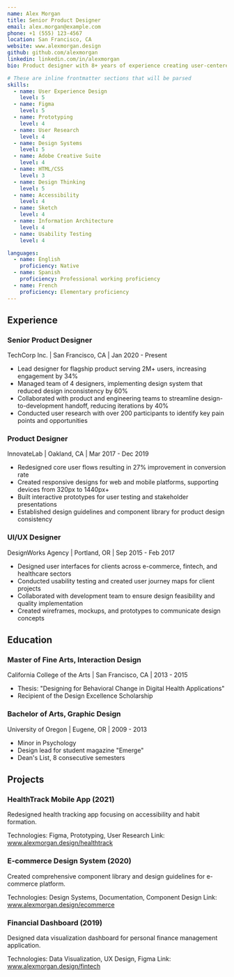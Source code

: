 ```yaml
---
name: Alex Morgan
title: Senior Product Designer
email: alex.morgan@example.com
phone: +1 (555) 123-4567
location: San Francisco, CA
website: www.alexmorgan.design
github: github.com/alexmorgan
linkedin: linkedin.com/in/alexmorgan
bio: Product designer with 8+ years of experience creating user-centered digital experiences for tech startups and established companies. Passionate about accessibility and inclusive design.

# These are inline frontmatter sections that will be parsed
skills:
  - name: User Experience Design
    level: 5
  - name: Figma
    level: 5
  - name: Prototyping
    level: 4
  - name: User Research
    level: 4
  - name: Design Systems
    level: 5
  - name: Adobe Creative Suite
    level: 4
  - name: HTML/CSS
    level: 3
  - name: Design Thinking
    level: 5
  - name: Accessibility
    level: 4
  - name: Sketch
    level: 4
  - name: Information Architecture
    level: 4
  - name: Usability Testing
    level: 4

languages:
  - name: English
    proficiency: Native
  - name: Spanish
    proficiency: Professional working proficiency
  - name: French
    proficiency: Elementary proficiency
---
```


## Experience

### Senior Product Designer
TechCorp Inc. | San Francisco, CA | Jan 2020 - Present

- Lead designer for flagship product serving 2M+ users, increasing engagement by 34%
- Managed team of 4 designers, implementing design system that reduced design inconsistency by 60%
- Collaborated with product and engineering teams to streamline design-to-development handoff, reducing iterations by 40%
- Conducted user research with over 200 participants to identify key pain points and opportunities

### Product Designer
InnovateLab | Oakland, CA | Mar 2017 - Dec 2019

- Redesigned core user flows resulting in 27% improvement in conversion rate
- Created responsive designs for web and mobile platforms, supporting devices from 320px to 1440px+
- Built interactive prototypes for user testing and stakeholder presentations
- Established design guidelines and component library for product design consistency

### UI/UX Designer
DesignWorks Agency | Portland, OR | Sep 2015 - Feb 2017

- Designed user interfaces for clients across e-commerce, fintech, and healthcare sectors
- Conducted usability testing and created user journey maps for client projects
- Collaborated with development team to ensure design feasibility and quality implementation
- Created wireframes, mockups, and prototypes to communicate design concepts

## Education

### Master of Fine Arts, Interaction Design
California College of the Arts | San Francisco, CA | 2013 - 2015

- Thesis: "Designing for Behavioral Change in Digital Health Applications"
- Recipient of the Design Excellence Scholarship

### Bachelor of Arts, Graphic Design
University of Oregon | Eugene, OR | 2009 - 2013

- Minor in Psychology
- Design lead for student magazine "Emerge"
- Dean's List, 8 consecutive semesters

## Projects

### HealthTrack Mobile App (2021)
Redesigned health tracking app focusing on accessibility and habit formation.

Technologies: Figma, Prototyping, User Research
Link: www.alexmorgan.design/healthtrack

### E-commerce Design System (2020)
Created comprehensive component library and design guidelines for e-commerce platform.

Technologies: Design Systems, Documentation, Component Design
Link: www.alexmorgan.design/ecommerce

### Financial Dashboard (2019)
Designed data visualization dashboard for personal finance management application.

Technologies: Data Visualization, UX Design, Figma
Link: www.alexmorgan.design/fintech
